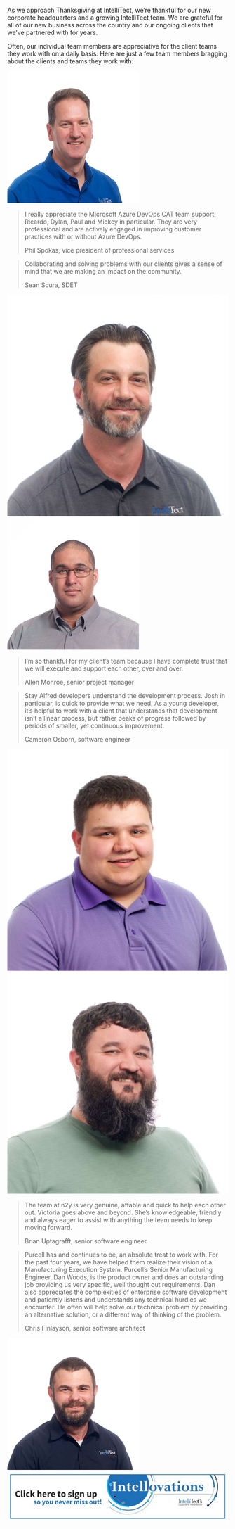 
As we approach Thanksgiving at IntelliTect, we’re thankful for our new corporate headquarters and a growing IntelliTect team. We are grateful for all of our new business across the country and our ongoing clients that we’ve partnered with for years.

Often, our individual team members are appreciative for the client teams they work with on a daily basis. Here are just a few team members bragging about the clients and teams they work with:

![Phil Spokas](https://raw.githubusercontent.com/worseTyler/MarkdownBlogs/main/2019/11/client-spotlight-thanks/images/Phil-SWR.jpg)

> I really appreciate the Microsoft Azure DevOps CAT team support. Ricardo, Dylan, Paul and Mickey in particular. They are very professional and are actively engaged in improving customer practices with or without Azure DevOps.
> 
> Phil Spokas, vice president of professional services

> Collaborating and solving problems with our clients gives a sense of mind that we are making an impact on the community.
> 
> Sean Scura, SDET

![IntelliTect employee Sean Scura](https://raw.githubusercontent.com/worseTyler/MarkdownBlogs/main/2019/11/client-spotlight-thanks/images/Sean-SWR-1024x1024.jpg) ![Allen Monroe](https://raw.githubusercontent.com/worseTyler/MarkdownBlogs/main/2019/11/client-spotlight-thanks/images/Allen-SWR.jpg)

> I’m so thankful for my client’s team because I have complete trust that we will execute and support each other, over and over.
> 
> Allen Monroe, senior project manager

> Stay Alfred developers understand the development process. Josh in particular, is quick to provide what we need. As a young developer, it’s helpful to work with a client that understands that development isn’t a linear process, but rather peaks of progress followed by periods of smaller, yet continuous improvement.
> 
> Cameron Osborn, software engineer

![IntelliTect employee Cameron Osborn](https://raw.githubusercontent.com/worseTyler/MarkdownBlogs/main/2019/11/client-spotlight-thanks/images/Cameron-SWR-1024x1024.jpg) ![IntelliTect employee Brian Uptagrafft](https://raw.githubusercontent.com/worseTyler/MarkdownBlogs/main/2019/11/client-spotlight-thanks/images/Brian-U-SWR-1024x1024.jpg)

> The team at n2y is very genuine, affable and quick to help each other out. Victoria goes above and beyond. She’s knowledgeable, friendly and always eager to assist with anything the team needs to keep moving forward.
> 
> Brian Uptagrafft, senior software engineer

> Purcell has and continues to be, an absolute treat to work with. For the past four years, we have helped them realize their vision of a Manufacturing Execution System. Purcell’s Senior Manufacturing Engineer, Dan Woods, is the product owner and does an outstanding job providing us very specific, well thought out requirements. Dan also appreciates the complexities of enterprise software development and patiently listens and understands any technical hurdles we encounter. He often will help solve our technical problem by providing an alternative solution, or a different way of thinking of the problem.
> 
> Chris Finlayson, senior software architect

![Chris Finlayson](https://raw.githubusercontent.com/worseTyler/MarkdownBlogs/main/2019/11/client-spotlight-thanks/images/Chris-SWR.jpg) [![click here to sign up for Intellovations, our quarterly newsletter so you never miss out!](https://raw.githubusercontent.com/worseTyler/MarkdownBlogs/main/2019/11/client-spotlight-thanks/images/Click-here-to-sign-up-1-768x176.jpg)](https://bit.ly/2Nhro9T)
